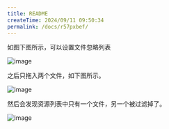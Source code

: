 ```yaml
---
title: README
createTime: 2024/09/11 09:50:34
permalink: /docs/r57pxbef/
---
```


如图下图所示，可以设置文件忽略列表

![image](30.PNG)

之后只拖入两个文件，如下图所示。

![image](31.png)

然后会发现资源列表中只有一个文件，另一个被过滤掉了。

![image](32.PNG)